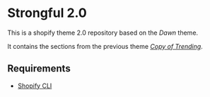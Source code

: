 # Strongful 2.0

This is a shopify theme 2.0 repository based on the *Dawn* theme.

It contains the sections from the previous theme *[Copy of Trending](https://strongfulclothing.myshopify.com/admin/themes/130172616844)*.

## Requirements

- [Shopify CLI](https://github.com/Shopify/cli)